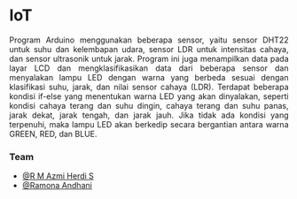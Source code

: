 # IoT
<div align="justify">
Program Arduino menggunakan beberapa sensor, yaitu sensor DHT22 untuk suhu dan kelembapan udara, sensor LDR untuk intensitas cahaya, dan sensor ultrasonik untuk jarak. Program ini juga menampilkan data pada layar LCD dan mengklasifikasikan data dari beberapa sensor dan menyalakan lampu LED dengan warna yang berbeda sesuai dengan klasifikasi suhu, jarak, dan nilai sensor cahaya (LDR). Terdapat beberapa kondisi if-else yang menentukan warna LED yang akan dinyalakan, seperti kondisi cahaya terang dan suhu dingin, cahaya terang dan suhu panas, jarak dekat, jarak tengah, dan jarak jauh. Jika tidak ada kondisi yang terpenuhi, maka lampu LED akan berkedip secara bergantian antara warna GREEN, RED, dan BLUE.
</div>

### Team
* [@R M Azmi Herdi S](https://github.com/2azmi2)
* [@Ramona Andhani](https://github.com/ramonaandhani17)
